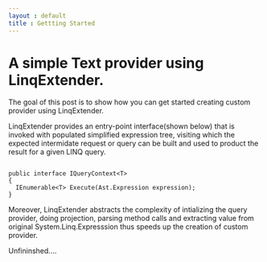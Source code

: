 ```yaml
---
layout : default
title : Gettting Started
---
```


# A simple Text provider using LinqExtender. #

The goal of this post is to show how you can get started creating custom provider using LinqExtender.


LinqExtender provides an entry-point interface(shown below) that is invoked with populated simplified expression tree, visiting which the expected intermidate request or query can be built and used to product the result for a given LINQ query.


<code>
public interface IQueryContext&lt;T&gt;
{
  IEnumerable&lt;T&gt; Execute(Ast.Expression expression);  
}
</code>

Moreover, LinqExtender abstracts the complexity of intializing the query provider, doing projection, parsing method calls and extracting  value from original System.Linq.Expresssion thus speeds up the creation of custom provider.


Unfininshed....